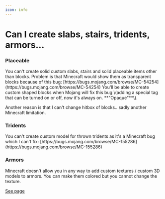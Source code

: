 ```yaml
---
icon: info
---
```


# Can I create slabs, stairs, tridents, armors...

### Placeable


<Warning>
You can't create solid custom slabs, stairs and solid placeable items other than blocks. Problem is that Minecraft would show them as transparent blocks because of this bug: [https://bugs.mojang.com/browse/MC-54254](https://bugs.mojang.com/browse/MC-54254) You'll be able to create custom shaped blocks when Mojang will fix this bug \(adding a special tag that can be turned on or off, now it's always on. **"Opaque"**\).

Another reason is that I can't change hitbox of blocks.. sadly another Minecraft limitation.
</Warning>


### Tridents


<Warning>
You can't create custom model for thrown tridents as it's a Minecraft bug which I can't fix: [https://bugs.mojang.com/browse/MC-155286](https://bugs.mojang.com/browse/MC-155286)
</Warning>


### Armors


<Warning>
Minecraft doesn't allow you in any way to add custom textures / custom 3D models to armors.  
You can make them colored but you cannot change the texture.
</Warning>



[See page](../plugin-usage/adding-content/creating-a-custom-item/armor.md)
